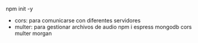 
npm init -y

- cors: para comunicarse con diferentes servidores
- multer: para gestionar archivos de audio
npm i espress mongodb cors multer morgan